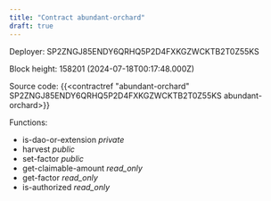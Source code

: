 ```yaml
---
title: "Contract abundant-orchard"
draft: true
---
```

Deployer: SP2ZNGJ85ENDY6QRHQ5P2D4FXKGZWCKTB2T0Z55KS


 



Block height: 158201 (2024-07-18T00:17:48.000Z)

Source code: {{<contractref "abundant-orchard" SP2ZNGJ85ENDY6QRHQ5P2D4FXKGZWCKTB2T0Z55KS abundant-orchard>}}

Functions:

* is-dao-or-extension _private_
* harvest _public_
* set-factor _public_
* get-claimable-amount _read_only_
* get-factor _read_only_
* is-authorized _read_only_
